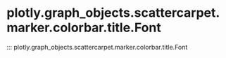 # plotly.graph_objects.scattercarpet.marker.colorbar.title.Font

::: plotly.graph_objects.scattercarpet.marker.colorbar.title.Font
